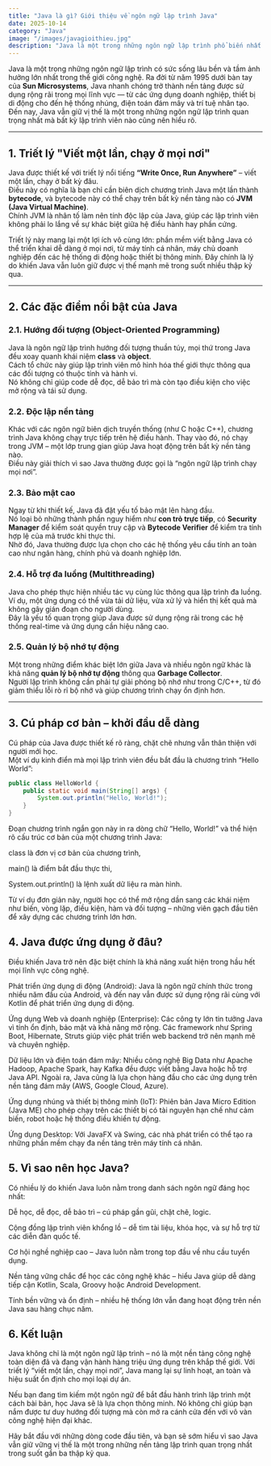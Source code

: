 ```yaml
---
title: "Java là gì? Giới thiệu về ngôn ngữ lập trình Java"
date: 2025-10-14
category: "Java"
image: "/images/javagioithieu.jpg"
description: "Java là một trong những ngôn ngữ lập trình phổ biến nhất với triết lý 'Write Once, Run Anywhere'. Tìm hiểu về các đặc điểm nổi bật như hướng đối tượng, độc lập nền tảng, bảo mật cao và tại sao nên học Java."
---
```


Java là một trong những ngôn ngữ lập trình có sức sống lâu bền và tầm ảnh hưởng lớn nhất trong thế giới công nghệ. Ra đời từ năm 1995 dưới bàn tay của **Sun Microsystems**, Java nhanh chóng trở thành nền tảng được sử dụng rộng rãi trong mọi lĩnh vực — từ các ứng dụng doanh nghiệp, thiết bị di động cho đến hệ thống nhúng, điện toán đám mây và trí tuệ nhân tạo. Đến nay, Java vẫn giữ vị thế là một trong những ngôn ngữ lập trình quan trọng nhất mà bất kỳ lập trình viên nào cũng nên hiểu rõ.

---

## 1. Triết lý "Viết một lần, chạy ở mọi nơi"

Java được thiết kế với triết lý nổi tiếng **“Write Once, Run Anywhere”** – viết một lần, chạy ở bất kỳ đâu.  
Điều này có nghĩa là bạn chỉ cần biên dịch chương trình Java một lần thành **bytecode**, và bytecode này có thể chạy trên bất kỳ nền tảng nào có **JVM (Java Virtual Machine)**.  
Chính JVM là nhân tố làm nên tính độc lập của Java, giúp các lập trình viên không phải lo lắng về sự khác biệt giữa hệ điều hành hay phần cứng.

Triết lý này mang lại một lợi ích vô cùng lớn: phần mềm viết bằng Java có thể triển khai dễ dàng ở mọi nơi, từ máy tính cá nhân, máy chủ doanh nghiệp đến các hệ thống di động hoặc thiết bị thông minh. Đây chính là lý do khiến Java vẫn luôn giữ được vị thế mạnh mẽ trong suốt nhiều thập kỷ qua.

---

## 2. Các đặc điểm nổi bật của Java

### 2.1. Hướng đối tượng (Object-Oriented Programming)

Java là ngôn ngữ lập trình hướng đối tượng thuần túy, mọi thứ trong Java đều xoay quanh khái niệm **class** và **object**.  
Cách tổ chức này giúp lập trình viên mô hình hóa thế giới thực thông qua các đối tượng có thuộc tính và hành vi.  
Nó không chỉ giúp code dễ đọc, dễ bảo trì mà còn tạo điều kiện cho việc mở rộng và tái sử dụng.

### 2.2. Độc lập nền tảng

Khác với các ngôn ngữ biên dịch truyền thống (như C hoặc C++), chương trình Java không chạy trực tiếp trên hệ điều hành. Thay vào đó, nó chạy trong JVM – một lớp trung gian giúp Java hoạt động trên bất kỳ nền tảng nào.  
Điều này giải thích vì sao Java thường được gọi là “ngôn ngữ lập trình chạy mọi nơi”.

### 2.3. Bảo mật cao

Ngay từ khi thiết kế, Java đã đặt yếu tố bảo mật lên hàng đầu.  
Nó loại bỏ những thành phần nguy hiểm như **con trỏ trực tiếp**, có **Security Manager** để kiểm soát quyền truy cập và **Bytecode Verifier** để kiểm tra tính hợp lệ của mã trước khi thực thi.  
Nhờ đó, Java thường được lựa chọn cho các hệ thống yêu cầu tính an toàn cao như ngân hàng, chính phủ và doanh nghiệp lớn.

### 2.4. Hỗ trợ đa luồng (Multithreading)

Java cho phép thực hiện nhiều tác vụ cùng lúc thông qua lập trình đa luồng.  
Ví dụ, một ứng dụng có thể vừa tải dữ liệu, vừa xử lý và hiển thị kết quả mà không gây gián đoạn cho người dùng.  
Đây là yếu tố quan trọng giúp Java được sử dụng rộng rãi trong các hệ thống real-time và ứng dụng cần hiệu năng cao.

### 2.5. Quản lý bộ nhớ tự động

Một trong những điểm khác biệt lớn giữa Java và nhiều ngôn ngữ khác là khả năng **quản lý bộ nhớ tự động** thông qua **Garbage Collector**.  
Người lập trình không cần phải tự giải phóng bộ nhớ như trong C/C++, từ đó giảm thiểu lỗi rò rỉ bộ nhớ và giúp chương trình chạy ổn định hơn.

---

## 3. Cú pháp cơ bản – khởi đầu dễ dàng

Cú pháp của Java được thiết kế rõ ràng, chặt chẽ nhưng vẫn thân thiện với người mới học.  
Một ví dụ kinh điển mà mọi lập trình viên đều bắt đầu là chương trình “Hello World”:

```java
public class HelloWorld {
    public static void main(String[] args) {
        System.out.println("Hello, World!");
    }
}

```
Đoạn chương trình ngắn gọn này in ra dòng chữ “Hello, World!” và thể hiện rõ cấu trúc cơ bản của một chương trình Java:

class là đơn vị cơ bản của chương trình,

main() là điểm bắt đầu thực thi,

System.out.println() là lệnh xuất dữ liệu ra màn hình.

Từ ví dụ đơn giản này, người học có thể mở rộng dần sang các khái niệm như biến, vòng lặp, điều kiện, hàm và đối tượng – những viên gạch đầu tiên để xây dựng các chương trình lớn hơn.

## 4. Java được ứng dụng ở đâu?
Điều khiến Java trở nên đặc biệt chính là khả năng xuất hiện trong hầu hết mọi lĩnh vực công nghệ.

Phát triển ứng dụng di động (Android):
Java là ngôn ngữ chính thức trong nhiều năm đầu của Android, và đến nay vẫn được sử dụng rộng rãi cùng với Kotlin để phát triển ứng dụng di động.

Ứng dụng Web và doanh nghiệp (Enterprise):
Các công ty lớn tin tưởng Java vì tính ổn định, bảo mật và khả năng mở rộng. Các framework như Spring Boot, Hibernate, Struts giúp việc phát triển web backend trở nên mạnh mẽ và chuyên nghiệp.

Dữ liệu lớn và điện toán đám mây:
Nhiều công nghệ Big Data như Apache Hadoop, Apache Spark, hay Kafka đều được viết bằng Java hoặc hỗ trợ Java API.
Ngoài ra, Java cũng là lựa chọn hàng đầu cho các ứng dụng trên nền tảng đám mây (AWS, Google Cloud, Azure).

Ứng dụng nhúng và thiết bị thông minh (IoT):
Phiên bản Java Micro Edition (Java ME) cho phép chạy trên các thiết bị có tài nguyên hạn chế như cảm biến, robot hoặc hệ thống điều khiển tự động.

Ứng dụng Desktop:
Với JavaFX và Swing, các nhà phát triển có thể tạo ra những phần mềm chạy đa nền tảng trên máy tính cá nhân.

## 5. Vì sao nên học Java?
Có nhiều lý do khiến Java luôn nằm trong danh sách ngôn ngữ đáng học nhất:

Dễ học, dễ đọc, dễ bảo trì – cú pháp gần gũi, chặt chẽ, logic.

Cộng đồng lập trình viên khổng lồ – dễ tìm tài liệu, khóa học, và sự hỗ trợ từ các diễn đàn quốc tế.

Cơ hội nghề nghiệp cao – Java luôn nằm trong top đầu về nhu cầu tuyển dụng.

Nền tảng vững chắc để học các công nghệ khác – hiểu Java giúp dễ dàng tiếp cận Kotlin, Scala, Groovy hoặc Android Development.

Tính bền vững và ổn định – nhiều hệ thống lớn vẫn đang hoạt động trên nền Java sau hàng chục năm.

## 6. Kết luận
Java không chỉ là một ngôn ngữ lập trình – nó là một nền tảng công nghệ toàn diện đã và đang vận hành hàng triệu ứng dụng trên khắp thế giới.
Với triết lý “viết một lần, chạy mọi nơi”, Java mang lại sự linh hoạt, an toàn và hiệu suất ổn định cho mọi loại dự án.

Nếu bạn đang tìm kiếm một ngôn ngữ để bắt đầu hành trình lập trình một cách bài bản, học Java sẽ là lựa chọn thông minh.
Nó không chỉ giúp bạn nắm được tư duy hướng đối tượng mà còn mở ra cánh cửa đến với vô vàn công nghệ hiện đại khác.

Hãy bắt đầu với những dòng code đầu tiên, và bạn sẽ sớm hiểu vì sao Java vẫn giữ vững vị thế là một trong những nền tảng lập trình quan trọng nhất trong suốt gần ba thập kỷ qua.